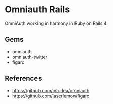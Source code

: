 # Omniauth Rails

OmniAuth working in harmony in Ruby on Rails 4.

## Gems

- omniauth
- omniauth-twitter
- figaro

## References

- https://github.com/intridea/omniauth
- https://github.com/laserlemon/figaro

